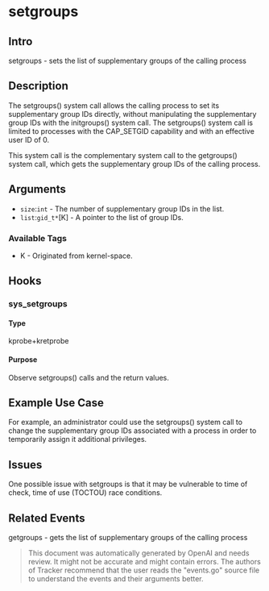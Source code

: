 
# setgroups

## Intro
setgroups - sets the list of supplementary groups of the calling process

## Description
The setgroups() system call allows the calling process to set its supplementary group IDs directly, without manipulating the supplementary group IDs with  the  initgroups() system call.  The setgroups() system call is limited to  processes  with  the  CAP_SETGID  capability  and with an effective user ID of 0. 

This system call is the complementary system call to the getgroups() system call, which gets the supplementary group IDs of the calling process.

## Arguments
* `size`:`int` - The  number of supplementary group IDs in the list. 
* `list`:`gid_t*`[K] - A pointer to the list of group IDs.

### Available Tags
* K - Originated from kernel-space.

## Hooks
### sys_setgroups
#### Type
kprobe+kretprobe
#### Purpose
Observe setgroups() calls and the return values.

## Example Use Case
For example, an administrator could use the setgroups() system call to change the supplementary group IDs associated with a process in order to temporarily assign it additional privileges.

## Issues
One possible issue with setgroups is that it may be vulnerable to time of check, time of use (TOCTOU) race conditions.

## Related Events
getgroups - gets the list of supplementary groups of the calling process

> This document was automatically generated by OpenAI and needs review. It might
> not be accurate and might contain errors. The authors of Tracker recommend that
> the user reads the "events.go" source file to understand the events and their
> arguments better.
